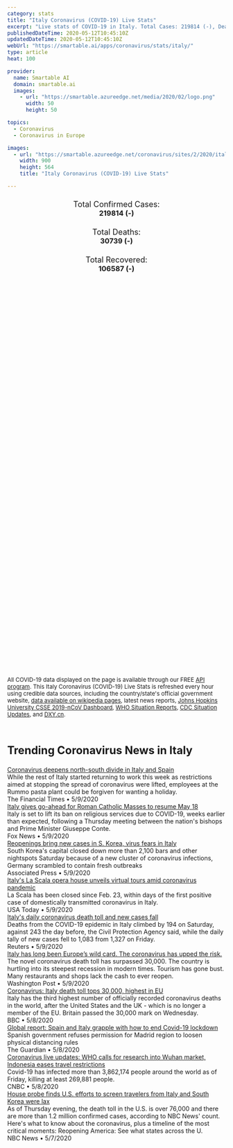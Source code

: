 ```yaml
---
category: stats
title: "Italy Coronavirus (COVID-19) Live Stats"
excerpt: "Live stats of COVID-19 in Italy. Total Cases: 219814 (-), Deaths: 30739 (-), Recoveries: 106587(-)."
publishedDateTime: 2020-05-12T10:45:10Z
updatedDateTime: 2020-05-12T10:45:10Z
webUrl: "https://smartable.ai/apps/coronavirus/stats/italy/"
type: article
heat: 100

provider:
  name: Smartable AI
  domain: smartable.ai
  images:
    - url: "https://smartable.azureedge.net/media/2020/02/logo.png"
      width: 50
      height: 50

topics:
  - Coronavirus
  - Coronavirus in Europe

images:
  - url: "https://smartable.azureedge.net/coronavirus/sites/2/2020/italy.jpg"
    width: 900
    height: 564
    title: "Italy Coronavirus (COVID-19) Live Stats"

---
```

<div class="total-stats" style="text-align: center;">
    <h3>
	    <div style="font-size: 18px; font-weight: 400;">Total Confirmed Cases:</div>
	    219814 (-)
    </h3>
    <h3>
	    <div style="font-size: 18px; font-weight: 400;">Total Deaths:</div>
	    30739 (-)
    </h3>
    <h3>
	    <div style="font-size: 18px; font-weight: 400;">Total Recovered:</div>
	    106587 (-)
    </h3>
</div>

<script type="text/javascript" src="https://www.gstatic.com/charts/loader.js"></script>

<div id="time_series_chart" style="width: 100%; height: 400px;"></div>
<script type="text/javascript">
  google.charts.load('current', {'packages':['corechart']});
  google.charts.setOnLoadCallback(drawChart);
  function drawChart() {
    var data = google.visualization.arrayToDataTable([
      ['Date', 'Total Cases', 'Total Deaths', 'Total Recovered'],
      ['1/22/2020', 0, 0, 0],['1/23/2020', 0, 0, 0],['1/24/2020', 0, 0, 0],['1/25/2020', 0, 0, 0],['1/26/2020', 0, 0, 0],['1/27/2020', 0, 0, 0],['1/28/2020', 0, 0, 0],['1/29/2020', 0, 0, 0],['1/30/2020', 0, 0, 0],['1/31/2020', 2, 0, 0],['2/1/2020', 2, 0, 0],['2/2/2020', 2, 0, 0],['2/3/2020', 2, 0, 0],['2/4/2020', 2, 0, 0],['2/5/2020', 2, 0, 0],['2/6/2020', 2, 0, 0],['2/7/2020', 3, 0, 0],['2/8/2020', 3, 0, 0],['2/9/2020', 3, 0, 0],['2/10/2020', 3, 0, 0],['2/11/2020', 3, 0, 0],['2/12/2020', 3, 0, 0],['2/13/2020', 3, 0, 0],['2/14/2020', 3, 0, 0],['2/15/2020', 3, 0, 0],['2/16/2020', 3, 0, 0],['2/17/2020', 3, 0, 0],['2/18/2020', 3, 0, 0],['2/19/2020', 3, 0, 0],['2/20/2020', 3, 0, 0],['2/21/2020', 20, 1, 0],['2/22/2020', 62, 2, 1],['2/23/2020', 155, 3, 1],['2/24/2020', 229, 7, 1],['2/25/2020', 322, 10, 1],['2/26/2020', 453, 12, 3],['2/27/2020', 655, 17, 45],['2/28/2020', 888, 21, 46],['2/29/2020', 1128, 29, 46],['3/1/2020', 1694, 34, 83],['3/2/2020', 2036, 52, 149],['3/3/2020', 2502, 79, 160],['3/4/2020', 3089, 107, 276],['3/5/2020', 3858, 148, 414],['3/6/2020', 4636, 197, 523],['3/7/2020', 5883, 233, 589],['3/8/2020', 7375, 366, 622],['3/9/2020', 9172, 463, 724],['3/10/2020', 10149, 631, 724],['3/11/2020', 12462, 827, 1045],['3/12/2020', 15113, 1016, 1258],['3/13/2020', 17660, 1266, 1439],['3/14/2020', 21157, 1441, 1966],['3/15/2020', 24747, 1809, 2335],['3/16/2020', 27980, 2158, 2749],['3/17/2020', 31506, 2503, 2941],['3/18/2020', 35713, 2978, 4025],['3/19/2020', 41035, 3405, 4440],['3/20/2020', 47021, 4032, 5129],['3/21/2020', 53578, 4825, 6072],['3/22/2020', 59138, 5476, 7024],['3/23/2020', 63927, 6077, 7432],['3/24/2020', 69176, 6820, 8326],['3/25/2020', 74386, 7503, 9362],['3/26/2020', 80589, 8215, 10361],['3/27/2020', 86498, 9134, 10950],['3/28/2020', 92472, 10023, 12384],['3/29/2020', 97689, 10779, 13030],['3/30/2020', 101739, 11591, 14620],['3/31/2020', 105792, 12428, 15729],['4/1/2020', 110574, 13155, 16847],['4/2/2020', 115242, 13915, 18278],['4/3/2020', 119827, 14681, 19758],['4/4/2020', 124632, 15362, 20996],['4/5/2020', 128948, 15887, 21815],['4/6/2020', 132547, 16523, 22837],['4/7/2020', 135586, 17127, 24392],['4/8/2020', 139422, 17669, 26491],['4/9/2020', 143626, 18279, 28470],['4/10/2020', 147577, 18849, 30455],['4/11/2020', 152271, 19468, 32534],['4/12/2020', 156363, 19899, 34211],['4/13/2020', 159516, 20465, 35435],['4/14/2020', 162488, 21067, 37130],['4/15/2020', 165155, 21645, 38092],['4/16/2020', 168941, 22170, 40164],['4/17/2020', 172434, 22745, 42727],['4/18/2020', 175925, 23227, 44927],['4/19/2020', 178972, 23660, 47055],['4/20/2020', 181228, 24114, 48877],['4/21/2020', 183957, 24648, 51600],['4/22/2020', 187327, 25085, 54543],['4/23/2020', 189973, 25549, 57576],['4/24/2020', 192994, 25969, 60498],['4/25/2020', 195351, 26384, 63120],['4/26/2020', 197675, 26644, 64928],['4/27/2020', 199414, 26977, 66624],['4/28/2020', 201505, 27359, 68941],['4/29/2020', 203591, 27682, 71252],['4/30/2020', 205463, 27967, 75945],['5/1/2020', 207395, 28338, 77929],['5/2/2020', 209328, 28710, 79914],['5/3/2020', 210717, 28884, 81654],['5/4/2020', 211938, 29079, 82879],['5/5/2020', 213013, 29315, 85231],['5/6/2020', 214457, 29684, 93245],['5/7/2020', 215858, 29958, 96276],['5/8/2020', 217185, 30201, 99023],['5/9/2020', 218268, 30395, 103031],['5/10/2020', 219070, 30560, 105186],['5/11/2020', 219814, 30739, 106587],['5/12/2020', 219814, 30739, 106587],
    ]);
    var options = {
      curveType: 'none',
      chartArea: {'width': '80%', 'height': '80%'},
      legend: { position: 'top' },
      lineWidth: 5,
      colors: ['#f60109', '#444444', '#81B71F']
    };
    var chart = new google.visualization.LineChart(document.getElementById('time_series_chart'));
    chart.draw(data, options);
  }
</script>

<div id="geo_chart" style="width: 100%; height: 500px;"></div>
<script type="text/javascript">
  google.charts.load('current', {
    'packages':['geochart'],
    'mapsApiKey': 'AIzaSyDk1HhVhLaveyKrUhhHZ5YwzIpEcbdal6U'
  });
  google.charts.setOnLoadCallback(drawRegionsMap);
  function drawRegionsMap() {
    var data = google.visualization.arrayToDataTable([
      ['Location', 'Total Cases', 'Total Deaths'],
      ["Italy", 219814, 30739]
    ]);
    var options = {
      backgroundColor: {fill:'transparent',stroke:'#FFF' ,strokeWidth:0 }, 
      region: 'IT',
      resolution: 'countries', 
      legend: 'none',
      colorAxis: {
          colors: ['#FFE2E2', '#f60109']
      }
    };
    var chart = new google.visualization.GeoChart(document.getElementById('geo_chart'));
    chart.draw(data, options);
  };
</script>



<span style="font-size: 13px">All COVID-19 data displayed on the page is available through our FREE <a href="https://developer.smartable.ai">API program</a>. This Italy Coronavirus (COVID-19) Live Stats is refreshed every hour using credible data sources, including the country/state's official government website, <a href="https://en.wikipedia.org/wiki/2019%E2%80%9320_coronavirus_pandemic" target="_blank">data available on wikipedia pages</a>, latest news reports, <a href="https://systems.jhu.edu/research/public-health/ncov/" target="_blank">Johns Hopkins University CSSE 2019-nCoV Dashboard</a>, <a href="https://www.who.int/emergencies/diseases/novel-coronavirus-2019/situation-reports" target="_blank">WHO Situation Reports</a>, <a href="https://www.cdc.gov/coronavirus/2019-ncov/index.html" target="_blank">CDC Situation Updates</a>, and <a href="https://ncov.dxy.cn/ncovh5/view/pneumonia" target="_blank">DXY.cn</a>.</span>


<h2 id="news" class="center" style="margin-top: 60px; font-size: 25px;">Trending Coronavirus News in Italy</h2>
<div class="row">
<div class="col-md-6 col-sm-12">
  <div class="content-card">
	<a href="https://www.ft.com/content/6c2ad256-9452-4480-9d98-2444b07675d4"><div class="card-image" style="background-image: url(https://www.ft.com/__origami/service/image/v2/images/raw/https%3A%2F%2Fd1e00ek4ebabms.cloudfront.net%2Fproduction%2F8e4ceb41-68fe-4f0b-b74b-87500afd027b.jpg?source=google-amp&fit=scale-down&width=500)"></div></a>
	<div class="content">
		<div class="card-title"><a href="https://www.ft.com/content/6c2ad256-9452-4480-9d98-2444b07675d4">Coronavirus deepens north-south divide in Italy and Spain</a></div>
		<div class="card-excerpt">While the rest of Italy started returning to work this week as restrictions aimed at stopping the spread of coronavirus were lifted, employees at the Rummo pasta plant could be forgiven for wanting a holiday.</div>
		<div class="card-meta">
			<span class="card-provider">The Financial Times</span> • <span class="card-date">5/9/2020</span>
		</div>
	</div>
  </div>
</div>
<div class="col-md-6 col-sm-12">
  <div class="content-card">
	<a href="https://www.foxnews.com/world/italy-to-resume-church-services-earlier-than-expected-after-bishops-sitdown-with-government"><div class="card-image" style="background-image: url(https://cf-images.us-east-1.prod.boltdns.net/v1/static/694940094001/596938e4-c35c-4df2-bf37-f143c7f1b7b8/dd68ea5d-8089-4c94-8ee9-8559b9d96f09/1280x720/match/image.jpg)"></div></a>
	<div class="content">
		<div class="card-title"><a href="https://www.foxnews.com/world/italy-to-resume-church-services-earlier-than-expected-after-bishops-sitdown-with-government">Italy gives go-ahead for Roman Catholic Masses to resume May 18</a></div>
		<div class="card-excerpt">Italy is set to lift its ban on religious services due to COVID-19, weeks earlier than expected, following a Thursday meeting between the nation's bishops and Prime Minister Giuseppe Conte.</div>
		<div class="card-meta">
			<span class="card-provider">Fox News</span> • <span class="card-date">5/9/2020</span>
		</div>
	</div>
  </div>
</div>
<div class="col-md-6 col-sm-12">
  <div class="content-card">
	<a href="https://apnews.com/fce9ea63c7c4199e4ff39ddd54d3944e"><div class="card-image" style="background-image: url(https://storage.googleapis.com/afs-prod/media/8544eabdc5b0428da95282955d2c6aae/3000.jpeg)"></div></a>
	<div class="content">
		<div class="card-title"><a href="https://apnews.com/fce9ea63c7c4199e4ff39ddd54d3944e">Reopenings bring new cases in S. Korea, virus fears in Italy</a></div>
		<div class="card-excerpt">South Korea's capital closed down more than 2,100 bars and other nightspots Saturday because of a new cluster of coronavirus infections, Germany scrambled to contain fresh outbreaks</div>
		<div class="card-meta">
			<span class="card-provider">Associated Press</span> • <span class="card-date">5/9/2020</span>
		</div>
	</div>
  </div>
</div>
<div class="col-md-6 col-sm-12">
  <div class="content-card">
	<a href="https://www.usatoday.com/story/travel/news/2020/05/09/coronavirus-italys-la-scala-opera-house-unveils-virtual-tours/3103172001/"><div class="card-image" style="background-image: url(https://www.gannett-cdn.com/presto/2020/05/09/USAT/96c4c7c8-26cd-47a6-846d-8961d6df9507-AP_Virus_Outbreak_Italy_La_Scala.JPG?auto=webp&crop=4791,2695,x0,y332&format=pjpg&width=1200)"></div></a>
	<div class="content">
		<div class="card-title"><a href="https://www.usatoday.com/story/travel/news/2020/05/09/coronavirus-italys-la-scala-opera-house-unveils-virtual-tours/3103172001/">Italy's La Scala opera house unveils virtual tours amid coronavirus pandemic</a></div>
		<div class="card-excerpt">La Scala has been closed since Feb. 23, within days of the first positive case of domestically transmitted coronavirus in Italy.</div>
		<div class="card-meta">
			<span class="card-provider">USA Today</span> • <span class="card-date">5/9/2020</span>
		</div>
	</div>
  </div>
</div>
<div class="col-md-6 col-sm-12">
  <div class="content-card">
	<a href="https://www.reuters.com/article/us-health-coronavirus-italy-tally-idUSKBN22L0Q4"><div class="card-image" style="background-image: url(https://s3.reutersmedia.net/resources/r/?m=02&d=20200509&t=2&i=1518047864&w=&fh=545px&fw=&ll=&pl=&sq=&r=LYNXMPEG480LN)"></div></a>
	<div class="content">
		<div class="card-title"><a href="https://www.reuters.com/article/us-health-coronavirus-italy-tally-idUSKBN22L0Q4">Italy's daily coronavirus death toll and new cases fall</a></div>
		<div class="card-excerpt">Deaths from the COVID-19 epidemic in Italy climbed by 194 on Saturday, against 243 the day before, the Civil Protection Agency said, while the daily tally of new cases fell to 1,083 from 1,327 on Friday.</div>
		<div class="card-meta">
			<span class="card-provider">Reuters</span> • <span class="card-date">5/9/2020</span>
		</div>
	</div>
  </div>
</div>
<div class="col-md-6 col-sm-12">
  <div class="content-card">
	<a href="https://www.washingtonpost.com/world/europe/coronavirus-italy-deaths-recession-euroskepticism/2020/05/08/c28c496e-8a5a-11ea-80df-d24b35a568ae_story.html"><div class="card-image" style="background-image: url(https://www.washingtonpost.com/resizer/9HcJLrARuLBeNKta7hkdfXMyHpk=/1440x0/smart/arc-anglerfish-washpost-prod-washpost.s3.amazonaws.com/public/BJCEPXUQVII6VKOAOO4TIIWWSE.jpg)"></div></a>
	<div class="content">
		<div class="card-title"><a href="https://www.washingtonpost.com/world/europe/coronavirus-italy-deaths-recession-euroskepticism/2020/05/08/c28c496e-8a5a-11ea-80df-d24b35a568ae_story.html">Italy has long been Europe’s wild card. The coronavirus has upped the risk.</a></div>
		<div class="card-excerpt">The novel coronavirus death toll has surpassed 30,000. The country is hurtling into its steepest recession in modern times. Tourism has gone bust. Many restaurants and shops lack the cash to ever reopen.</div>
		<div class="card-meta">
			<span class="card-provider">Washington Post</span> • <span class="card-date">5/9/2020</span>
		</div>
	</div>
  </div>
</div>
<div class="col-md-6 col-sm-12">
  <div class="content-card">
	<a href="https://www.bbc.co.uk/news/world-europe-52594570"><div class="card-image" style="background-image: url(https://ichef.bbci.co.uk/news/1024/cpsprodpb/F92E/production/_112209736_061392753.jpg)"></div></a>
	<div class="content">
		<div class="card-title"><a href="https://www.bbc.co.uk/news/world-europe-52594570">Coronavirus: Italy death toll tops 30,000, highest in EU</a></div>
		<div class="card-excerpt">Italy has the third highest number of officially recorded coronavirus deaths in the world, after the United States and the UK - which is no longer a member of the EU. Britain passed the 30,000 mark on Wednesday.</div>
		<div class="card-meta">
			<span class="card-provider">BBC</span> • <span class="card-date">5/8/2020</span>
		</div>
	</div>
  </div>
</div>
<div class="col-md-6 col-sm-12">
  <div class="content-card">
	<a href="https://www.theguardian.com/world/2020/may/08/global-report-spain-and-italy-grapple-with-how-to-end-covid-19-lockdown"><div class="card-image" style="background-image: url(https://i.guim.co.uk/img/media/bbfcace64208b917f64ba608224aa88dd03bd0eb/0_0_3500_2101/master/3500.jpg?width=300&quality=45&auto=format&fit=max&dpr=2&s=ec92ffada431751f8593ad2eda732d57)"></div></a>
	<div class="content">
		<div class="card-title"><a href="https://www.theguardian.com/world/2020/may/08/global-report-spain-and-italy-grapple-with-how-to-end-covid-19-lockdown">Global report: Spain and Italy grapple with how to end Covid-19 lockdown</a></div>
		<div class="card-excerpt">Spanish government refuses permission for Madrid region to loosen physical distancing rules</div>
		<div class="card-meta">
			<span class="card-provider">The Guardian</span> • <span class="card-date">5/8/2020</span>
		</div>
	</div>
  </div>
</div>
<div class="col-md-6 col-sm-12">
  <div class="content-card">
	<a href="https://www.cnbc.com/2020/05/08/coronavirus-latest-updates.html"><div class="card-image" style="background-image: url(https://image.cnbcfm.com/api/v1/image/106490962-1587013284970gettyimages-1210084517.jpeg?v=1587886531)"></div></a>
	<div class="content">
		<div class="card-title"><a href="https://www.cnbc.com/2020/05/08/coronavirus-latest-updates.html">Coronavirus live updates: WHO calls for research into Wuhan market, Indonesia eases travel restrictions</a></div>
		<div class="card-excerpt">Covid-19 has infected more than 3,862,174 people around the world as of Friday, killing at least 269,881 people.</div>
		<div class="card-meta">
			<span class="card-provider">CNBC</span> • <span class="card-date">5/8/2020</span>
		</div>
	</div>
  </div>
</div>
<div class="col-md-6 col-sm-12">
  <div class="content-card">
	<a href="https://www.nbcnews.com/health/health-news/live-blog/2020-05-07-coronavirus-news-n1201801/ncrd1202511"><div class="card-image" style="background-image: url(https://nodeassets.nbcnews.com/cdnassets/projects/socialshareimages-bento/og-nbcnews1200x630.png)"></div></a>
	<div class="content">
		<div class="card-title"><a href="https://www.nbcnews.com/health/health-news/live-blog/2020-05-07-coronavirus-news-n1201801/ncrd1202511">House probe finds U.S. efforts to screen travelers from Italy and South Korea were lax</a></div>
		<div class="card-excerpt">As of Thursday evening, the death toll in the U.S. is over 76,000 and there are more than 1.2 million confirmed cases, according to NBC News' count. Here's what to know about the coronavirus, plus a timeline of the most critical moments: Reopening America: See what states across the U.</div>
		<div class="card-meta">
			<span class="card-provider">NBC News</span> • <span class="card-date">5/7/2020</span>
		</div>
	</div>
  </div>
</div>

</div>

